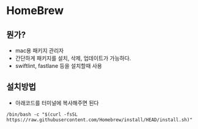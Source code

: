 # HomeBrew

## 뭔가? 
- mac용 패키지 관리자
- 간단하게 패키지를 설치, 삭제, 업데이트가 가능하다.
- swiftlint, fastlane 등을 설치할때 사용

## 설치방법

- 아래코드를 터미널에 복사해주면 된다
```
/bin/bash -c "$(curl -fsSL https://raw.githubusercontent.com/Homebrew/install/HEAD/install.sh)"
```